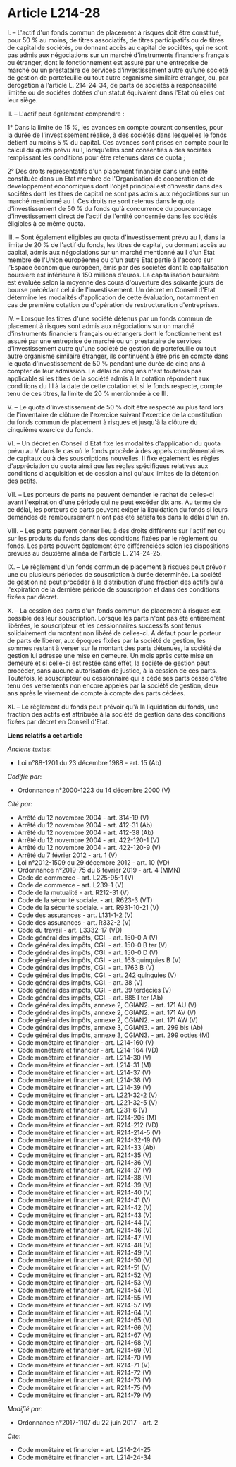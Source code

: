 # Article L214-28

I. – L'actif d'un fonds commun de placement à risques doit être constitué, pour 50 % au moins, de titres associatifs, de
titres participatifs ou de titres de capital de sociétés, ou donnant accès au capital de sociétés, qui ne sont pas admis aux
négociations sur un marché d'instruments financiers français ou étranger, dont le fonctionnement est assuré par une
entreprise de marché ou un prestataire de services d'investissement autre qu'une société de gestion de portefeuille ou tout
autre organisme similaire étranger, ou, par dérogation à l'article L. 214-24-34, de parts de sociétés à responsabilité
limitée ou de sociétés dotées d'un statut équivalent dans l'Etat où elles ont leur siège.

II. – L'actif peut également comprendre :

1° Dans la limite de 15 %, les avances en compte courant consenties, pour la durée de l'investissement réalisé, à des
sociétés dans lesquelles le fonds détient au moins 5 % du capital. Ces avances sont prises en compte pour le calcul du quota
prévu au I, lorsqu'elles sont consenties à des sociétés remplissant les conditions pour être retenues dans ce quota ;

2° Des droits représentatifs d'un placement financier dans une entité constituée dans un Etat membre de l'Organisation de
coopération et de développement économiques dont l'objet principal est d'investir dans des sociétés dont les titres de
capital ne sont pas admis aux négociations sur un marché mentionné au I. Ces droits ne sont retenus dans le quota
d'investissement de 50 % du fonds qu'à concurrence du pourcentage d'investissement direct de l'actif de l'entité concernée
dans les sociétés éligibles à ce même quota.

III. – Sont également éligibles au quota d'investissement prévu au I, dans la limite de 20 % de l'actif du fonds, les titres
de capital, ou donnant accès au capital, admis aux négociations sur un marché mentionné au I d'un Etat membre de l'Union
européenne ou d'un autre Etat partie à l'accord sur l'Espace économique européen, émis par des sociétés dont la
capitalisation boursière est inférieure à 150 millions d'euros. La capitalisation boursière est évaluée selon la moyenne des
cours d'ouverture des soixante jours de bourse précédant celui de l'investissement. Un décret en Conseil d'Etat détermine les
modalités d'application de cette évaluation, notamment en cas de première cotation ou d'opération de restructuration
d'entreprises.

IV. – Lorsque les titres d'une société détenus par un fonds commun de placement à risques sont admis aux négociations sur un
marché d'instruments financiers français ou étrangers dont le fonctionnement est assuré par une entreprise de marché ou un
prestataire de services d'investissement autre qu'une société de gestion de portefeuille ou tout autre organisme similaire
étranger, ils continuent à être pris en compte dans le quota d'investissement de 50 % pendant une durée de cinq ans à compter
de leur admission. Le délai de cinq ans n'est toutefois pas applicable si les titres de la société admis à la cotation
répondent aux conditions du III à la date de cette cotation et si le fonds respecte, compte tenu de ces titres, la limite de
20 % mentionnée à ce III.

V. – Le quota d'investissement de 50 % doit être respecté au plus tard lors de l'inventaire de clôture de l'exercice suivant
l'exercice de la constitution du fonds commun de placement à risques et jusqu'à la clôture du cinquième exercice du fonds.

VI. – Un décret en Conseil d'Etat fixe les modalités d'application du quota prévu au V dans le cas où le fonds procède à des
appels complémentaires de capitaux ou à des souscriptions nouvelles. Il fixe également les règles d'appréciation du quota
ainsi que les règles spécifiques relatives aux conditions d'acquisition et de cession ainsi qu'aux limites de la détention
des actifs.

VII. – Les porteurs de parts ne peuvent demander le rachat de celles-ci avant l'expiration d'une période qui ne peut excéder
dix ans. Au terme de ce délai, les porteurs de parts peuvent exiger la liquidation du fonds si leurs demandes de
remboursement n'ont pas été satisfaites dans le délai d'un an.

VIII. – Les parts peuvent donner lieu à des droits différents sur l'actif net ou sur les produits du fonds dans des
conditions fixées par le règlement du fonds. Les parts peuvent également être différenciées selon les dispositions prévues au
deuxième alinéa de l'article L. 214-24-25.

IX. – Le règlement d'un fonds commun de placement à risques peut prévoir une ou plusieurs périodes de souscription à durée
déterminée. La société de gestion ne peut procéder à la distribution d'une fraction des actifs qu'à l'expiration de la
dernière période de souscription et dans des conditions fixées par décret.

X. – La cession des parts d'un fonds commun de placement à risques est possible dès leur souscription. Lorsque les parts
n'ont pas été entièrement libérées, le souscripteur et les cessionnaires successifs sont tenus solidairement du montant non
libéré de celles-ci. A défaut pour le porteur de parts de libérer, aux époques fixées par la société de gestion, les sommes
restant à verser sur le montant des parts détenues, la société de gestion lui adresse une mise en demeure. Un mois après
cette mise en demeure et si celle-ci est restée sans effet, la société de gestion peut procéder, sans aucune autorisation de
justice, à la cession de ces parts. Toutefois, le souscripteur ou cessionnaire qui a cédé ses parts cesse d'être tenu des
versements non encore appelés par la société de gestion, deux ans après le virement de compte à compte des parts cédées.

XI. – Le règlement du fonds peut prévoir qu'à la liquidation du fonds, une fraction des actifs est attribuée à la société de
gestion dans des conditions fixées par décret en Conseil d'Etat.

**Liens relatifs à cet article**

_Anciens textes_:

  - Loi n°88-1201 du 23 décembre 1988 - art. 15 (Ab)

_Codifié par_:

  - Ordonnance n°2000-1223 du 14 décembre 2000 (V)

_Cité par_:

  - Arrêté du 12 novembre 2004 - art. 314-19 (V)
  - Arrêté du 12 novembre 2004 - art. 412-31 (Ab)
  - Arrêté du 12 novembre 2004 - art. 412-38 (Ab)
  - Arrêté du 12 novembre 2004 - art. 422-120-1 (V)
  - Arrêté du 12 novembre 2004 - art. 422-120-9 (V)
  - Arrêté du 7 février 2012 - art. 1 (V)
  - Loi n°2012-1509 du 29 décembre 2012 - art. 10 (VD)
  - Ordonnance n°2019-75 du 6 février 2019 - art. 4 (MMN)
  - Code de commerce - art. L225-95-1 (V)
  - Code de commerce - art. L239-1 (V)
  - Code de la mutualité - art. R212-31 (V)
  - Code de la sécurité sociale. - art. R623-3 (VT)
  - Code de la sécurité sociale. - art. R931-10-21 (V)
  - Code des assurances - art. L131-1-2 (V)
  - Code des assurances - art. R332-2 (V)
  - Code du travail - art. L3332-17 (VD)
  - Code général des impôts, CGI. - art. 150-0 A (V)
  - Code général des impôts, CGI. - art. 150-0 B ter (V)
  - Code général des impôts, CGI. - art. 150-0 D (V)
  - Code général des impôts, CGI. - art. 163 quinquies B (V)
  - Code général des impôts, CGI. - art. 1763 B (V)
  - Code général des impôts, CGI. - art. 242 quinquies (V)
  - Code général des impôts, CGI. - art. 38 (V)
  - Code général des impôts, CGI. - art. 39 terdecies (V)
  - Code général des impôts, CGI. - art. 885 I ter (Ab)
  - Code général des impôts, annexe 2, CGIAN2. - art. 171 AU (V)
  - Code général des impôts, annexe 2, CGIAN2. - art. 171 AV (V)
  - Code général des impôts, annexe 2, CGIAN2. - art. 171 AW (V)
  - Code général des impôts, annexe 3, CGIAN3. - art. 299 bis (Ab)
  - Code général des impôts, annexe 3, CGIAN3. - art. 299 octies (M)
  - Code monétaire et financier - art. L214-160 (V)
  - Code monétaire et financier - art. L214-164 (VD)
  - Code monétaire et financier - art. L214-30 (V)
  - Code monétaire et financier - art. L214-31 (M)
  - Code monétaire et financier - art. L214-37 (V)
  - Code monétaire et financier - art. L214-38 (V)
  - Code monétaire et financier - art. L214-39 (V)
  - Code monétaire et financier - art. L221-32-2 (V)
  - Code monétaire et financier - art. L221-32-5 (V)
  - Code monétaire et financier - art. L231-6 (V)
  - Code monétaire et financier - art. R214-205 (M)
  - Code monétaire et financier - art. R214-212 (VD)
  - Code monétaire et financier - art. R214-214-5 (V)
  - Code monétaire et financier - art. R214-32-19 (V)
  - Code monétaire et financier - art. R214-33 (Ab)
  - Code monétaire et financier - art. R214-35 (V)
  - Code monétaire et financier - art. R214-36 (V)
  - Code monétaire et financier - art. R214-37 (V)
  - Code monétaire et financier - art. R214-38 (V)
  - Code monétaire et financier - art. R214-39 (V)
  - Code monétaire et financier - art. R214-40 (V)
  - Code monétaire et financier - art. R214-41 (V)
  - Code monétaire et financier - art. R214-42 (V)
  - Code monétaire et financier - art. R214-43 (V)
  - Code monétaire et financier - art. R214-44 (V)
  - Code monétaire et financier - art. R214-46 (V)
  - Code monétaire et financier - art. R214-47 (V)
  - Code monétaire et financier - art. R214-48 (V)
  - Code monétaire et financier - art. R214-49 (V)
  - Code monétaire et financier - art. R214-50 (V)
  - Code monétaire et financier - art. R214-51 (V)
  - Code monétaire et financier - art. R214-52 (V)
  - Code monétaire et financier - art. R214-53 (V)
  - Code monétaire et financier - art. R214-54 (V)
  - Code monétaire et financier - art. R214-55 (V)
  - Code monétaire et financier - art. R214-57 (V)
  - Code monétaire et financier - art. R214-64 (V)
  - Code monétaire et financier - art. R214-65 (V)
  - Code monétaire et financier - art. R214-66 (V)
  - Code monétaire et financier - art. R214-67 (V)
  - Code monétaire et financier - art. R214-68 (V)
  - Code monétaire et financier - art. R214-69 (V)
  - Code monétaire et financier - art. R214-70 (V)
  - Code monétaire et financier - art. R214-71 (V)
  - Code monétaire et financier - art. R214-72 (V)
  - Code monétaire et financier - art. R214-73 (V)
  - Code monétaire et financier - art. R214-75 (V)
  - Code monétaire et financier - art. R214-79 (V)

_Modifié par_:

  - Ordonnance n°2017-1107 du 22 juin 2017 - art. 2

_Cite_:

  - Code monétaire et financier - art. L214-24-25
  - Code monétaire et financier - art. L214-24-34
